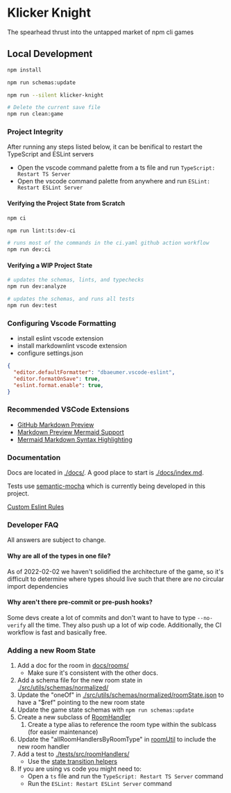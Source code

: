# Klicker Knight

The spearhead thrust into the untapped market of npm cli games

## Local Development

```bash
npm install

npm run schemas:update

npm run --silent klicker-knight

# Delete the current save file
npm run clean:game
```

### Project Integrity

After running any steps listed below, it can be benifical to restart the TypeScript and ESLint servers

- Open the vscode command palette from a ts file and run `TypeScript: Restart TS Server`
- Open the vscode command palette from anywhere and run `ESLint: Restart ESLint Server`

#### Verifying the Project State from Scratch

```bash
npm ci

npm run lint:ts:dev-ci

# runs most of the commands in the ci.yaml github action workflow
npm run dev:ci
```

#### Verifying a WIP Project State

```bash
# updates the schemas, lints, and typechecks
npm run dev:analyze

# updates the schemas, and runs all tests
npm run dev:test
```

### Configuring Vscode Formatting

- install eslint vscode extension
- install markdownlint vscode extension
- configure settings.json

```json
{
  "editor.defaultFormatter": "dbaeumer.vscode-eslint",
  "editor.formatOnSave": true,
  "eslint.format.enable": true,
}
```

### Recommended VSCode Extensions

- [GitHub Markdown Preview](https://marketplace.visualstudio.com/items?itemName=bierner.github-markdown-preview)
- [Markdown Preview Mermaid Support](https://marketplace.visualstudio.com/items?itemName=bierner.markdown-mermaid)
- [Mermaid Markdown Syntax Highlighting](https://marketplace.visualstudio.com/items?itemName=bpruitt-goddard.mermaid-markdown-syntax-highlighting)

### Documentation

Docs are located in [./docs/](./docs/). A good place to start is [./docs/index.md](./docs/index.md).

Tests use [semantic-mocha](./semantic-mocha/README.md) which is currently being developed in this project.

[Custom Eslint Rules](./eslint-local-rules/README.md)

### Developer FAQ

All answers are subject to change.

#### Why are all of the types in one file?

As of 2022-02-02 we haven't solidified the architecture of the game,
so it's difficult to determine where types should live such that there are no circular import dependencies

#### Why aren't there pre-commit or pre-push hooks?

Some devs create a lot of commits and don't want to have to type `--no-verify` all the time.
They also push up a lot of wip code. Additionally, the CI workflow is fast and basically free.

### Adding a new Room State

1. Add a doc for the room in [docs/rooms/](./docs/rooms/)
    - Make sure it's consistent with the other docs.
1. Add a schema file for the new room state in [./src/utils/schemas/normalized/](./src/utils/schemas/normalized/)
1. Update the "oneOf" in [./src/utils/schemas/normalized/roomState.json](./src/utils/schemas/normalized/roomState.json)
to have a "$ref" pointing to the new room state
1. Update the game state schemas with `npm run schemas:update`
1. Create a new subclass of [RoomHandler](./src/roomHandlers/roomHandler.ts)
    1. Create a type alias to reference the room type within the sublcass (for easier maintenance)
1. Update the "allRoomHandlersByRoomType" in [roomUtil](./src/utils/roomUtil.ts) to include the new room handler
1. Add a test to [./tests/src/roomHandlers/](./tests/src/roomHandlers/)
    - Use the [state transition helpers](./tests/testHelpers/buildStateTransitionHelpers.ts)
1. If you are using vs code you might need to:
    - Open a `ts` file and run the `TypeScript: Restart TS Server` command
    - Run the `ESLint: Restart ESLint Server` command
